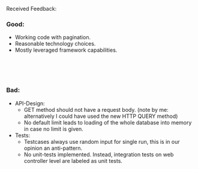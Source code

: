Received Feedback:

### Good:

- Working code with pagination.
- Reasonable technology choices.
- Mostly leveraged framework capabilities.

<br><br><br>

### Bad:

- API-Design:
  - GET method should not have a request body. (note by me: alternatively I could have used the new HTTP QUERY method)
  - No default limit leads to loading of the whole database into memory in case no limit is given.
- Tests:
  - Testcases always use random input for single run, this is in our opinion an anti-pattern.
  - No unit-tests implemented. Instead, integration tests on web controller level are labeled as unit tests.

